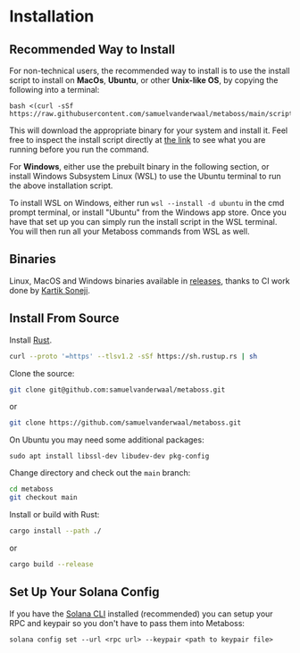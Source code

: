 # Installation

## Recommended Way to Install

For non-technical users, the recommended way to install is to use the install script to install on **MacOs**, **Ubuntu**, or other **Unix-like OS**, by copying the following into a terminal:

```
bash <(curl -sSf https://raw.githubusercontent.com/samuelvanderwaal/metaboss/main/scripts/install.sh)
```

This will download the appropriate binary for your system and install it. Feel free to inspect the install script directly at [the link](https://raw.githubusercontent.com/samuelvanderwaal/metaboss/main/scripts/install.sh) to see what you are running before you run the command.

For **Windows**, either use the prebuilt binary in the following section, or install Windows Subsystem Linux (WSL) to use the Ubuntu terminal to run the above installation script.

To install WSL on Windows, either run `wsl --install -d ubuntu` in the cmd prompt terminal, or install "Ubuntu" from the Windows app store. Once you have that set up you can simply run the install script in the WSL terminal. You will then run all your Metaboss commands from WSL as well.

## Binaries

Linux, MacOS and Windows binaries available in [releases](https://github.com/samuelvanderwaal/metaboss/releases), thanks to CI work done by [Kartik Soneji](https://github.com/KartikSoneji).

## Install From Source

Install [Rust](https://www.rust-lang.org/tools/install).

```bash
curl --proto '=https' --tlsv1.2 -sSf https://sh.rustup.rs | sh
```

Clone the source:

```bash
git clone git@github.com:samuelvanderwaal/metaboss.git
```

or

```bash
git clone https://github.com/samuelvanderwaal/metaboss.git
```

On Ubuntu you may need some additional packages:

```
sudo apt install libssl-dev libudev-dev pkg-config
```

Change directory and check out the `main` branch:

```bash
cd metaboss
git checkout main
```

Install or build with Rust:

```bash
cargo install --path ./
```

or

```bash
cargo build --release
```

## Set Up Your Solana Config

If you have the [Solana CLI](https://docs.solana.com/cli/install-solana-cli-tools) installed (recommended) you can setup your RPC and keypair so you don't have to pass them into Metaboss:

```
solana config set --url <rpc url> --keypair <path to keypair file>
```